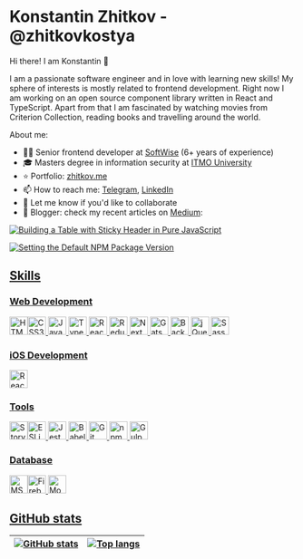 # Konstantin Zhitkov - @zhitkovkostya
Hi there! I am Konstantin 👋

I am a passionate software engineer and in love with learning new skills! My sphere of interests is mostly related to frontend development. Right now I am working on an open source component library written in React and TypeScript. Apart from that I am fascinated by watching movies from Criterion Collection, reading books and travelling around the world.

About me:

- 👨‍💻 Senior frontend developer at [SoftWise](https://softwise.ru/) (6+ years of experience)
- 🎓 Masters degree in information security at [ITMO University](https://en.itmo.ru)
- ⭐️ Portfolio: [zhitkov.me](https://zhitkov.me)
- 📫 How to reach me: [Telegram](https://t.me/zhitkov), [LinkedIn](https://www.linkedin.com/in/zhitkovkostya)
- 🚀 Let me know if you'd like to collaborate
- 📗 Blogger: check my recent articles on [Medium](https://medium.com/@zhitkovkostya):

<a target="_blank" href="https://medium.com/@zhitkovkostya/building-a-table-with-sticky-header-in-pure-javascript-77f42d59f732"><img src="https://github-readme-medium-recent-article.vercel.app/medium/@zhitkovkostya/0" alt="Building a Table with Sticky Header in Pure JavaScript">
  
<a target="_blank" href="https://medium.com/@zhitkovkostya/setting-the-default-npm-package-version-d8809885a1bf"><img src="https://github-readme-medium-recent-article.vercel.app/medium/@zhitkovkostya/1" alt="Setting the Default NPM Package Version">
  
## Skills
### Web Development

<img src="https://cdn.jsdelivr.net/gh/devicons/devicon/icons/html5/html5-original.svg" alt="HTML5" title="HTML5" width="32" height="32"/><!--
--><img src="https://cdn.jsdelivr.net/gh/devicons/devicon/icons/css3/css3-original.svg" alt="CSS3" title="CSS3" width="32" height="32"/>
<img src="https://cdn.jsdelivr.net/gh/devicons/devicon/icons/javascript/javascript-original.svg" alt="JavaScript" title="JavaScript" width="32" height="32"/>
<img src="https://cdn.jsdelivr.net/gh/devicons/devicon/icons/typescript/typescript-original.svg" alt="TypeScript" title="TypeScript" width="32" height="32"/>
<img src="https://cdn.jsdelivr.net/gh/devicons/devicon/icons/react/react-original.svg" alt="React" title="React" width="32" height="32"/>
<img src="https://cdn.jsdelivr.net/gh/devicons/devicon/icons/redux/redux-original.svg" alt="Redux" title="Redux" width="32" height="32"/>
<img src="https://cdn.jsdelivr.net/gh/devicons/devicon/icons/nextjs/nextjs-original-wordmark.svg" alt="NextJS" title="NextJS" width="32" height="32"/>
<img src="https://cdn.jsdelivr.net/gh/devicons/devicon/icons/gatsby/gatsby-plain.svg" alt="Gatsby" title="Gatsby" width="32" height="32"/>
<img src="https://cdn.jsdelivr.net/gh/devicons/devicon/icons/backbonejs/backbonejs-original.svg" alt="BackboneJS" title="BackboneJS" width="32" height="32"/>
<img src="https://cdn.jsdelivr.net/gh/devicons/devicon/icons/jquery/jquery-original-wordmark.svg" alt="jQuery" title="jQuery" width="32" height="32"/>
<img src="https://cdn.jsdelivr.net/gh/devicons/devicon/icons/sass/sass-original.svg" alt="Sass" title="Sass" width="32" height="32"/>
  
### iOS Development
<img src="https://cdn.jsdelivr.net/gh/devicons/devicon/icons/react/react-original.svg" alt="React Native" title="React Native" width="32" height="32"/>

### Tools
<img src="https://cdn.jsdelivr.net/gh/devicons/devicon/icons/storybook/storybook-original.svg" alt="Storybook" title="Storybook" width="32" height="32"/><!--
--><img src="https://cdn.jsdelivr.net/gh/devicons/devicon/icons/eslint/eslint-original.svg" alt="ESLint" title="ESLint" width="32" height="32" />
<img src="https://cdn.jsdelivr.net/gh/devicons/devicon/icons/jest/jest-plain.svg" alt="Jest" title="Jest" width="32" height="32" />
<img src="https://cdn.jsdelivr.net/gh/devicons/devicon/icons/babel/babel-original.svg" alt="Babel" title="Babel" width="32" height="32"/>
<img src="https://cdn.jsdelivr.net/gh/devicons/devicon/icons/git/git-original.svg" alt="Git" title="Git" width="32" height="32"/>
<img src="https://cdn.jsdelivr.net/gh/devicons/devicon/icons/npm/npm-original-wordmark.svg" alt="npm" title="npm" width="32" height="32" />
<img src="https://cdn.jsdelivr.net/gh/devicons/devicon/icons/gulp/gulp-plain.svg" alt="Gulp" title="Gulp" width="32" height="32"/>

### Database
<img src="https://cdn.jsdelivr.net/gh/devicons/devicon/icons/microsoftsqlserver/microsoftsqlserver-plain-wordmark.svg" alt="MSSQL" title="MSSQL" width="32" height="32"/><!--
--><img src="https://cdn.jsdelivr.net/gh/devicons/devicon/icons/firebase/firebase-plain.svg" alt="Firebase" title="Firebase" width="32" height="32"/>
<img src="https://cdn.jsdelivr.net/gh/devicons/devicon/icons/mongodb/mongodb-original.svg" alt="MongoDB" title="MongoDB" width="32" height="32"/>

## GitHub stats


| ![GitHub stats](https://github-readme-stats.vercel.app/api?username=zhitkovkostya&show_icons=false&count_private=true&include_all_commits=true&hide_border=true&line_height=20) | ![Top langs](https://github-readme-stats.vercel.app/api/top-langs/?username=zhitkovkostya&hide=python&layout=compact&hide_border=true) |
| ------------- | ------------- |

